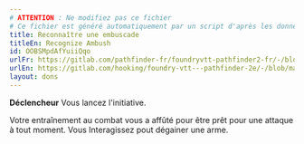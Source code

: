 ```yaml
---
# ATTENTION : Ne modifiez pas ce fichier
# Ce fichier est généré automatiquement par un script d'après les données du module Foundry VTT officiel et de sa traduction
title: Reconnaître une embuscade
titleEn: Recognize Ambush
id: OOBSMpdAfYuiiQqo
urlFr: https://gitlab.com/pathfinder-fr/foundryvtt-pathfinder2-fr/-/blob/master/data/feats/OOBSMpdAfYuiiQqo.htm
urlEn: https://gitlab.com/hooking/foundry-vtt---pathfinder-2e/-/blob/master/packs/data/feats.db/recognize-ambush.json
layout: dons
---
```

**Déclencheur** Vous lancez l'initiative.

Votre entraînement au combat vous a affûté pour être prêt pour une attaque à tout moment. Vous Interagissez pout dégainer une arme.

